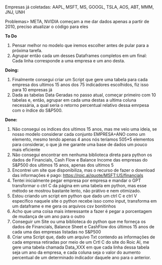Empresas já coletadas: AAPL, MSFT, MS, GOOGL, TSLA, AOS, ABT, MMM, JNJ, UNH

Problemas> META, NVIDIA começam a me dar dados apenas a partir de 2010, preciso atualizar o código para eles


**To Do**
1.  Pensar melhor no modelo que iremos escolher antes de pular para a próxima tarefa.
5. Agrupar então cada um desses Dataframes completos em um final: Cada linha corresponde a uma empresa e um ano desta.


**Doing:**

1. Finalmente consegui criar um Script que gere uma tabela para cada empresa dos ultimos 15 anos dos 75 indicadores escolhidos, fiz isso para 10 empresas já
2. Dada as tabelas Data Geradas no passo atual, começar primeiro com 10 tabelas e, então, agrupar em cada uma destas a ultima coluna necessária, a qual seria o retorno percentual relativo dessa emrpesa com o índice do S&P500.


**Done:**
1. Não consegui os indices dos ultimos 15 anos, mas me veio uma ideia, se nosso modelo considerar cada conjunto EMPRESA+ANO como um elemento, mesmo tendo apenas 4 anos nós teríamos 505*5 elementos para considerar, o que já me garante uma base de dados um pouco mais eficiente
2. Não consegui encontrar em nenhuma biblioteca direta para python os dados de Financials, Cash Flow e Balance Income das empresas do S&P500 dos ultimos 15 anos, apenas dos ultimos 5
3. Encontrei um site que disponibiliza, mas o recurso de fazer o download das informações é pago: https://roic.ai/quote/MSFT:US/financials
3. Tentei inicialmente pegar empresa por empresa e mandar o GPT transformar o ctrl C da página em uma tabela em python, mas esse método se mostrou bastante lento, não prátivo e nem otimizado.
4. Estou criando um script em python que dado um ctrl C e ctrl V específico naquele site o python recebe isso como input, transforma em um dataframe e me gera os arquivos csv bonitinhos
5. Acho que uma coisa mais interessante a fazer é pegar a porcentagem de mudança de um ano para o outro
6. Conseguir um Site ou uma biblioteca do python que me forneça os dados de Financials, Balance Sheet e CashFlow dos últimos 15 anos de cada uma das empresas listadas no S&P500
2. Criar uma Script que, dado um arquivo Txt contendo as informações de cada empresa retiradas por meio de um Crtl C do site do Roic AI, me gere uma tabela chamada Data_XXX em que cada linha dessa tabela seja um ano da empresa, e cada coluna seja o valor do aumento percentual de um determinado indicador daquele ano para o anterior.

